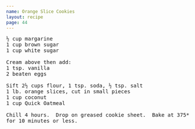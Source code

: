 ```yaml
---
name: Orange Slice Cookies
layout: recipe
page: 44
---
```


<pre>
½ cup margarine
1 cup brown sugar
1 cup white sugar

Cream above then add:
1 tsp. vanilla
2 beaten eggs

Sift 2½ cups flour, 1 tsp. soda, ½ tsp. salt
1 lb. orange slices, cut in small pieces
1 cup coconut
1 cup Quick Oatmeal

Chill 4 hours.  Drop on greased cookie sheet.  Bake at 375*
for 10 minutes or less.
</pre>
